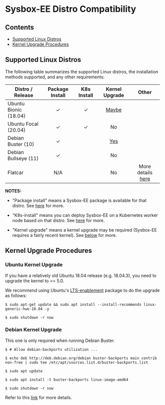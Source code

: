 # Sysbox-EE Distro Compatibility

## Contents

-   [Supported Linux Distros](#supported-linux-distros)
-   [Kernel Upgrade Procedures](#kernel-upgrade-procedures)

## Supported Linux Distros

The following table summarizes the supported Linux distros, the installation
methods supported, and any other requirements:

| Distro / Release      | Package Install | K8s Install | Kernel Upgrade | Other |
| --------------------- | :-------------: | :---------: | :----: | :----: |
| Ubuntu Bionic (18.04) | ✓ | ✓ | [Maybe](#ubuntu-kernel-upgrade) | |
| Ubuntu Focal  (20.04) | ✓ | ✓ | No                              | |
| Debian Buster (10)    | ✓ |   | [Yes](#debian-kernel-upgrade)   | |
| Debian Bullseye (11)  | ✓ |   | No                              | |
| Flatcar               | N/A |   | No                            | More details [here](https://github.com/nestybox/sysbox-flatcar-preview) |

**NOTES:**

-   "Package install" means a Sysbox-EE package is available for that distro. See [here](../README.md#installation) for more.

-   "K8s-install" means you can deploy Sysbox-EE on a Kubernetes worker node based on that distro. See [here](../README.md#installation) for more.

-   "Kernel upgrade" means a kernel upgrade may be required (Sysbox-EE requires a fairly recent kernel). See [below](#kernel-upgrade-procedures) for more.

## Kernel Upgrade Procedures

### Ubuntu Kernel Upgrade

If you have a relatively old Ubuntu 18.04 release (e.g. 18.04.3), you need to upgrade the kernel to >= 5.0.

We recommend using Ubuntu's [LTS-enablement](https://wiki.ubuntu.com/Kernel/LTSEnablementStack) package to do the upgrade as follows:

```console
$ sudo apt-get update && sudo apt install --install-recommends linux-generic-hwe-18.04 -y

$ sudo shutdown -r now
```

### Debian Kernel Upgrade

This one is only required when running Debian Buster.

```console
$ # Allow debian-backports utilization ...

$ echo deb http://deb.debian.org/debian buster-backports main contrib non-free | sudo tee /etc/apt/sources.list.d/buster-backports.list

$ sudo apt update

$ sudo apt install -t buster-backports linux-image-amd64

$ sudo shutdown -r now
```

Refer to this [link](https://wiki.debian.org/HowToUpgradeKernel) for more details.
